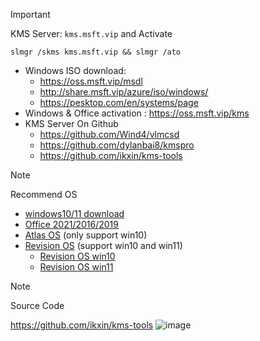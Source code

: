 > [!IMPORTANT]
> KMS Server: `kms.msft.vip` and Activate
```
slmgr /skms kms.msft.vip && slmgr /ato
```
- Windows ISO download:
  - https://oss.msft.vip/msdl
  - http://share.msft.vip/azure/iso/windows/
  - https://pesktop.com/en/systems/page
- Windows & Office activation : https://oss.msft.vip/kms
- KMS Server On Github
  - https://github.com/Wind4/vlmcsd
  - https://github.com/dylanbai8/kmspro
  - https://github.com/ikxin/kms-tools

> [!NOTE]
> Recommend OS

- [windows10/11 download](https://oss.msft.vip/msdl)
- [Office 2021/2016/2019](https://pesktop.com/en/windows/microsoft-office-202120192016-pro-plus)
- [Atlas OS](https://atlasos.net/) (only support win10)
- [Revision OS](https://revi.cc/revios) (support win10 and win11)
  - [Revision OS win10](https://pesktop.com/en/systems/windows-10-revios)
  - [Revision OS win11](https://pesktop.com/en/systems/windows-11-revios-22h2)


> [!Note]
> Source Code

https://github.com/ikxin/kms-tools
![image](https://github.com/Jas0n0ss/kms/assets/88020021/da151a32-4c81-4970-aee3-b68265b53518)

